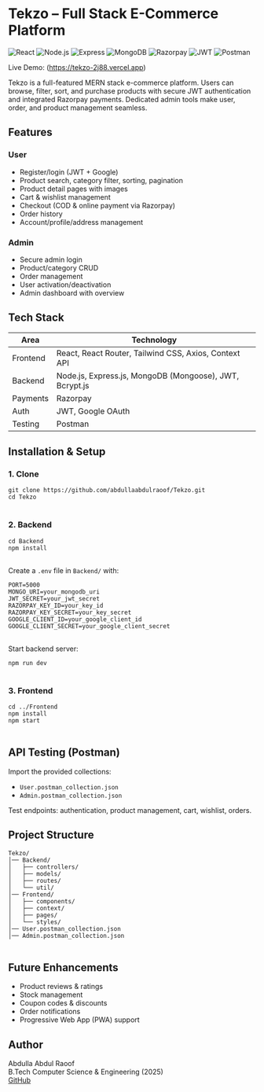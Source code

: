 <h1>Tekzo – Full Stack E-Commerce Platform</h1>

<p>
  <img src="https://img.shields.io/badge/Frontend-React-blue?logo=react" alt="React" />
  <img src="https://img.shields.io/badge/Backend-Node.js-green?logo=node.js" alt="Node.js" />
  <img src="https://img.shields.io/badge/API-Express.js-lightgrey?logo=express" alt="Express" />
  <img src="https://img.shields.io/badge/Database-MongoDB-green?logo=mongodb" alt="MongoDB" />
  <img src="https://img.shields.io/badge/Payments-Razorpay-blue?logo=razorpay" alt="Razorpay" />
  <img src="https://img.shields.io/badge/Auth-JWT-orange?logo=jsonwebtokens" alt="JWT" />
  <img src="https://img.shields.io/badge/API%20Testing-Postman-orange?logo=postman" alt="Postman" />
</p>

Live Demo: (https://tekzo-2j88.vercel.app)

<p>Tekzo is a full-featured MERN stack e-commerce platform. Users can browse, filter, sort, and purchase products with secure JWT authentication and integrated Razorpay payments. Dedicated admin tools make user, order, and product management seamless.</p>

<h2>Features</h2>

<h3>User</h3>
<ul>
  <li>Register/login (JWT + Google)</li>
  <li>Product search, category filter, sorting, pagination</li>
  <li>Product detail pages with images</li>
  <li>Cart & wishlist management</li>
  <li>Checkout (COD & online payment via Razorpay)</li>
  <li>Order history</li>
  <li>Account/profile/address management</li>
</ul>

<h3>Admin</h3>
<ul>
  <li>Secure admin login</li>
  <li>Product/category CRUD</li>
  <li>Order management</li>
  <li>User activation/deactivation</li>
  <li>Admin dashboard with overview</li>
</ul>

<h2>Tech Stack</h2>
<table>
  <thead>
    <tr>
      <th>Area</th>
      <th>Technology</th>
    </tr>
  </thead>
  <tbody>
    <tr>
      <td>Frontend</td>
      <td>React, React Router, Tailwind CSS, Axios, Context API</td>
    </tr>
    <tr>
      <td>Backend</td>
      <td>Node.js, Express.js, MongoDB (Mongoose), JWT, Bcrypt.js</td>
    </tr>
    <tr>
      <td>Payments</td>
      <td>Razorpay</td>
    </tr>
    <tr>
      <td>Auth</td>
      <td>JWT, Google OAuth</td>
    </tr>
    <tr>
      <td>Testing</td>
      <td>Postman</td>
    </tr>
  </tbody>
</table>

<h2>Installation & Setup</h2>

<h3>1. Clone</h3>
<pre>
<code>git clone https://github.com/abdullaabdulraoof/Tekzo.git
cd Tekzo
</code>
</pre>

<h3>2. Backend</h3>
<pre>
<code>cd Backend
npm install
</code>
</pre>

<p>Create a <code>.env</code> file in <code>Backend/</code> with:</p>
<pre>
<code>PORT=5000
MONGO_URI=your_mongodb_uri
JWT_SECRET=your_jwt_secret
RAZORPAY_KEY_ID=your_key_id
RAZORPAY_KEY_SECRET=your_key_secret
GOOGLE_CLIENT_ID=your_google_client_id
GOOGLE_CLIENT_SECRET=your_google_client_secret
</code>
</pre>

<p>Start backend server:</p>
<pre>
<code>npm run dev
</code>
</pre>

<h3>3. Frontend</h3>
<pre>
<code>cd ../Frontend
npm install
npm start
</code>
</pre>

<h2>API Testing (Postman)</h2>
<p>Import the provided collections:</p>
<ul>
  <li><code>User.postman_collection.json</code></li>
  <li><code>Admin.postman_collection.json</code></li>
</ul>
<p>Test endpoints: authentication, product management, cart, wishlist, orders.</p>

<h2>Project Structure</h2>
<pre>
<code>Tekzo/
│── Backend/
│   ├── controllers/
│   ├── models/
│   ├── routes/
│   └── util/
│── Frontend/
│   ├── components/
│   ├── context/
│   ├── pages/
│   └── styles/
│── User.postman_collection.json
│── Admin.postman_collection.json
</code>
</pre>

<h2>Future Enhancements</h2>
<ul>
  <li>Product reviews & ratings</li>
  <li>Stock management</li>
  <li>Coupon codes & discounts</li>
  <li>Order notifications</li>
  <li>Progressive Web App (PWA) support</li>
</ul>

<h2>Author</h2>
<p>Abdulla Abdul Raoof<br>
B.Tech Computer Science & Engineering (2025)<br>
<a href="https://github.com/abdullaabdulraoof">GitHub</a></p>
